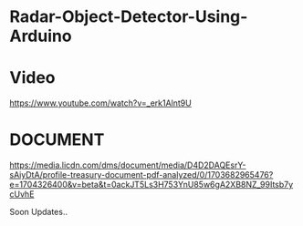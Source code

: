# Radar-Object-Detector-Using-Arduino

# Video 
https://www.youtube.com/watch?v=_erk1Alnt9U

# DOCUMENT
https://media.licdn.com/dms/document/media/D4D2DAQEsrY-sAiyDtA/profile-treasury-document-pdf-analyzed/0/1703682965476?e=1704326400&v=beta&t=0ackJT5Ls3H753YnU85w6gA2XB8NZ_99Itsb7ycUvhE

Soon Updates..
